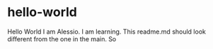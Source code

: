 # hello-world
Hello World
I am Alessio. I am learning. This readme.md should look different from the one in the main.
So
